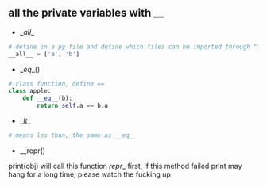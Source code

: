 ## all the private variables with __

- \__all__

```python
# define in a py file and define which files can be imported through "from this import *"
__all__ = ['a', 'b']
```

- \__eq__()
```python
# class function, define ==
class apple:
    def __eq__(b):
        return self.a == b.a
```

- \__lt__
```python
# means les than, the same as __eq__
```


- \__repr()

print(obj) will call this function _repr__ first, if this method failed 
print may hang for a long time, please watch the fucking up
